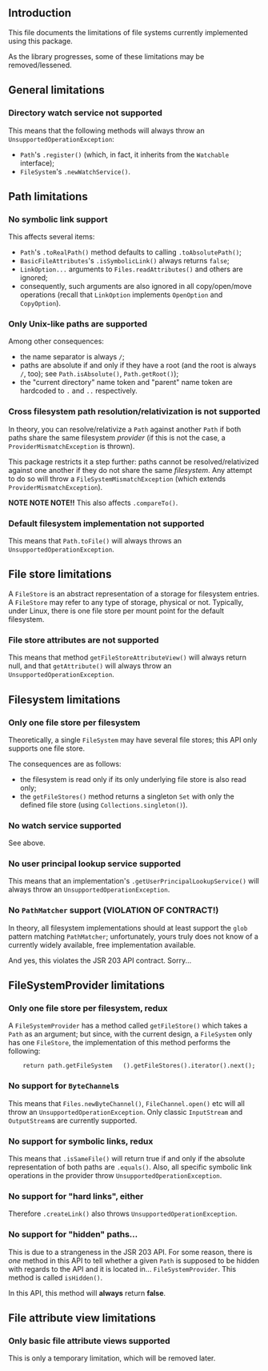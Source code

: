 ## Introduction

This file documents the limitations of file systems currently implemented using
this package.

As the library progresses, some of these limitations may be removed/lessened.

## General limitations

### Directory watch service not supported

This means that the following methods will always throw an
`UnsupportedOperationException`:

* `Path`'s `.register()` (which, in fact, it inherits from the `Watchable`
interface);
* `FileSystem`'s `.newWatchService()`.

## Path limitations

### No symbolic link support

This affects several items:

* `Path`'s `.toRealPath()` method defaults to calling `.toAbsolutePath()`;
* `BasicFileAttributes`'s `.isSymbolicLink()` always returns `false`;
* `LinkOption...` arguments to `Files.readAttributes()` and others are ignored;
* consequently, such arguments are also ignored in all copy/open/move operations
(recall that `LinkOption` implements `OpenOption` and `CopyOption`).

### Only Unix-like paths are supported

Among other consequences:

* the name separator is always `/`;
* paths are absolute if and only if they have a root (and the root is always 
`/`, too); see `Path.isAbsolute()`, `Path.getRoot()`);
* the "current directory" name token and "parent" name token are hardcoded to 
`.` and `..` respectively.

### Cross filesystem path resolution/relativization is not supported

In theory, you can resolve/relativize a `Path` against another `Path` if both
paths share the same filesystem _provider_ (if this is not the case, a 
`ProviderMismatchException` is thrown).

This package restricts it a step further: paths cannot be resolved/relativized
against one another if they do not share the same _filesystem_. Any attempt to
do so will throw a `FileSystemMismatchException` (which extends
`ProviderMismatchException`).

**NOTE NOTE NOTE!!** This also affects `.compareTo()`.

### Default filesystem implementation not supported

This means that `Path.toFile()` will always throws an
`UnsupportedOperationException`.

## File store limitations

A `FileStore` is an abstract representation of a storage for filesystem entries.
A `FileStore` may refer to any type of storage, physical or not. Typically,
under Linux, there is one file store per mount point for the default filesystem.

### File store attributes are not supported

This means that method `getFileStoreAttributeView()` will always return null,
and that `getAttribute()` will always throw an `UnsupportedOperationException`.

## Filesystem limitations

### Only one file store per filesystem

Theoretically, a single `FileSystem` may have several file stores; this API only
supports one file store.

The consequences are as follows:

* the filesystem is read only if its only underlying file store is also read
only;
* the `getFileStores()` method returns a singleton `Set` with only the defined
file store (using `Collections.singleton()`).

### No watch service supported

See above.

### No user principal lookup service supported

This means that an implementation's `.getUserPrincipalLookupService()` will
always throw an `UnsupportedOperationException`.

### No `PathMatcher` support (VIOLATION OF CONTRACT!)

In theory, all filesystem implementations should at least support the `glob`
pattern matching `PathMatcher`; unfortunately, yours truly does not know of a
currently widely available, free implementation available.

And yes, this violates the JSR 203 API contract. Sorry...

## FileSystemProvider limitations

### Only one file store per filesystem, redux

A `FileSystemProvider` has a method called `getFileStore()` which takes a `Path`
as an argument; but since, with the current design, a `FileSystem` only has one
`FileStore`, the implementation of this method performs the following:

```
    return path.getFileSystem   ().getFileStores().iterator().next();
```
### No support for `ByteChannel`s

This means that `Files.newByteChannel()`, `FileChannel.open()` etc will all
throw an `UnsupportedOperationException`. Only classic `InputStream` and
`OutputStream`s are currently supported.

### No support for symbolic links, redux

This means that `.isSameFile()` will return true if and only if the absolute
representation of both paths are `.equals()`. Also, all specific symbolic link
operations in the provider throw `UnsupportedOperationException`.

### No support for "hard links", either

Therefore `.createLink()` also throws `UnsupportedOperationException`.

### No support for "hidden" paths...

This is due to a strangeness in the JSR 203 API. For some reason, there is _one_
method in this API to tell whether a given `Path` is supposed to be hidden with
regards to the API and it is located in... `FileSystemProvider`. This method is
called `isHidden()`.

In this API, this method will **always** return **false**.

## File attribute view limitations

### Only basic file attribute views supported

This is only a temporary limitation, which will be removed later.
